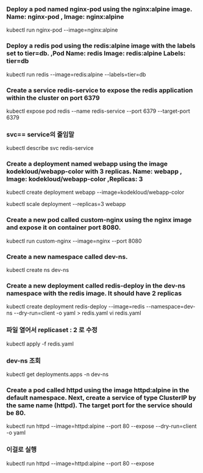 ### Deploy a pod named nginx-pod using the nginx:alpine image. Name: nginx-pod , Image: nginx:alpine
kubectl run nginx-pod --image=nginx:alpine

### Deploy a redis pod using the redis:alpine image with the labels set to tier=db. ,Pod Name: redis Image: redis:alpine Labels: tier=db
kubectl run redis --image=redis:alpine --labels=tier=db

### Create a service redis-service to expose the redis application within the cluster on port 6379
kubectl expose pod redis --name redis-service --port 6379 --target-port 6379
### svc== service의 줄임말 
kubectl describe svc redis-service

### Create a deployment named webapp using the image kodekloud/webapp-color with 3 replicas.  Name: webapp , Image: kodekloud/webapp-color ,Replicas: 3
kubectl create deployment webapp --image=kodekloud/webapp-color

kubectl scale deployment --replicas=3 webapp

### Create a new pod called custom-nginx using the nginx image and expose it on container port 8080.
kubectl run custom-nginx --image=nginx --port 8080

### Create a new namespace called dev-ns.
kubectl create ns dev-ns

### Create a new deployment called redis-deploy in the dev-ns namespace with the redis image. It should have 2 replicas
kubectl create deployment redis-deploy --image=redis --namespace=dev-ns --dry-run=client -o yaml > redis.yaml
vi redis.yaml
### 파일 열어서 replicaset : 2 로 수정 
kubectl apply -f redis.yaml

### dev-ns 조회 
kubectl get deployments.apps -n dev-ns

### Create a pod called httpd using the image httpd:alpine in the default namespace. Next, create a service of type ClusterIP by the same name (httpd). The target port for the service should be 80.
kubectl run httpd --image=httpd:alpine --port 80 --expose --dry-run=client -o yaml
### 이걸로 실행
kubectl run httpd --image=httpd:alpine --port 80 --expose
